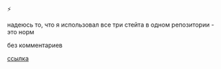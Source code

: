 ⚡️

надеюсь то, что я использовал все три стейта в одном репозитории - это норм

без комментариев

[ссылка](https://hw7-theta.vercel.app/)
